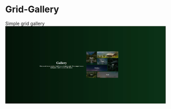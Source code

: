 # Grid-Gallery
Simple grid gallery <br/>
<img src="./assets/Grid-Gallery.webp" alt="Project Image" />